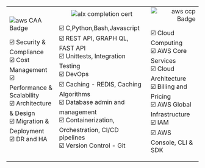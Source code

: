 <table align="center">
<tr>
<!--     <td align="center" width="200" height="300">
        <img src="https://seeklogo.com/images/H/html5-without-wordmark-color-logo-14D252D878-seeklogo.com.png" width="45" height="45" alt="HTML" />
      <br>HTML
    </td> -->
    
<td align="left" width="220" height="170">
        <img src="https://imgur.com/MCF8D0N.png" alt="aws CAA Badge" />
        <p align="left"> ☑️ Security & Compliance <br> ☑️ Cost Management <br> ☑️ Performance & Scalability <br> ☑️ Architecture & Design <br> ☑️ Migration & Deployment <br> ☑️ DR and HA </p>
    </td>
   
        
   <td align="center" width="440" height="170">
        <img src="https://i.imgur.com/Cqitv3e.png" alt="alx completion cert" />
      <br> 
      <p 
              align="left" style="font-size: 16px;"> ☑️ C,Python,Bash,Javascript <br> ☑️ REST API, GRAPH QL, FAST API <br> ☑️ Unittests, Integration Testing <br> ☑️ DevOps <br> ☑️ Caching - REDIS, Caching Algorithms <br> ☑️ Database admin and management <br> ☑️ Containerization, Orchestration, CI/CD pipelines <br>  ☑️ Version Control - Git 
      </p>
    </td>
 <td align="right" width="220" height="170">
        <img src="https://imgur.com/4AlvAbl.png" alt="aws ccp Badge" />
      <br> 
      <p align="left"> ☑️ Cloud Computing <br> ☑️ AWS Core Services <br> ☑️ Cloud Architecture <br> ☑️ Billing and Pricing <br> ☑️ AWS Global Infrastructure <br> ☑️ IAM <br> ☑️ AWS Console, CLI & SDK
 </p>
    </td>

    
</tr>

<table align="center">
<tr>
 
      
</tr>
